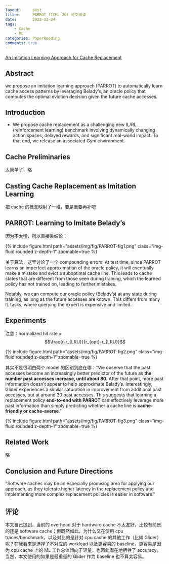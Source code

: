 ```yaml
---
layout:     post
title:      PARROT (ICML 20) 论文阅读
date:       2022-12-24
tags:
    - Cache
    - ML
categories: PaperReading
comments: true
---
```


[An Imitation Learning Approach for Cache Replacement](https://arxiv.org/abs/2006.16239)

## Abstract

we propose an imitation learning approach (PARROT) to automatically learn cache access patterns by leveraging Belady’s, an oracle policy that computes the optimal eviction decision given the future cache accesses.

## Introduction

+ We propose cache replacement as a challenging new IL/RL (reinforcement learning) benchmark involving dynamically changing action spaces, delayed rewards, and significant real-world impact. To that end, we release an associated Gym environment.

## Cache Preliminaries

太简单了，略

## Casting Cache Replacement as Imitation Learning

把 cache 的概念映射了一堆，要是重要再补吧

## PARROT: Learning to Imitate Belady’s

因为不太懂，所以直接丢结论：

{% include figure.html path="assets/img/fig/PARROT-fig1.png" class="img-fluid rounded z-depth-1" zoomable=true %}

关于算法，这里讨论了一个 compounding errors: At test time, since PARROT learns an imperfect approximation of the oracle policy, it will eventually make a mistake and evict a suboptimal cache line. This leads to cache states that are different from those seen during training, which the learned policy has not trained on, leading to further mistakes.

Notably, we can compute our oracle policy (Belady’s) at any state during training, as long as the future accesses are known. This differs from many IL tasks, where querying the expert is expensive and limited.

## Experiments

注意：normalized hit rate = $$\frac{r-r_{LRU}}{r_{opt}-r_{LRU}}$$

{% include figure.html path="assets/img/fig/PARROT-fig2.png" class="img-fluid rounded z-depth-1" zoomable=true %}

其实不是很明白两个 model 的区别到底在哪："We observe that the past accesses become an increasingly better predictor of the future as **the number past accesses increase, until about 80**. After that point, more past information doesn’t appear to help approximate Belady’s. Interestingly, Glider experiences a similar saturation in improvement from additional past accesses, but at around 30 past accesses. This suggests that learning a replacement policy **end-to-end with PARROT** can effectively leverage more past information than simply predicting whether a cache line is **cache-friendly or cache-averse**."

{% include figure.html path="assets/img/fig/PARROT-fig3.png" class="img-fluid rounded z-depth-1" zoomable=true %}

## Related Work

略

## Conclusion and Future Directions

"Software caches may be an especially promising area for applying our approach, as they tolerate higher latency in the replacement policy and implementing more complex replacement policies is easier in software."

## 评论

本文自己提到，当前的 overhead 对于 hardware cache 不太友好，比较有前景的还是 software cache；但既然如此，为什么又在使用 cpu traces/benchmark，以及对比的是针对 cpu cache 的其他工作（比如 Glider）呢？在我看来是选择了不对应的 workload 以及更容易的 baseline。更容易是因为 cpu cache 上的 ML 工作总体倾向于轻量，也因此潜在地牺牲了 accuracy。当然，本文使用的如果是最重量的 Glider 作为 baseline 也不算太容易。